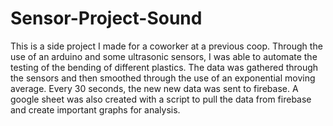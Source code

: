 # Sensor-Project-Sound
This is a side project I made for a coworker at a previous coop. Through the use of an arduino and some ultrasonic sensors, I was able to automate the testing of the bending of different plastics. The data was gathered through the sensors and then smoothed through the use of an exponential moving average. Every 30 seconds, the new new data was sent to firebase. A google sheet was also created with a script to pull the data from firebase and create important graphs for analysis.
